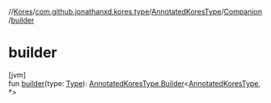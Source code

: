 //[Kores](../../../../index.md)/[com.github.jonathanxd.kores.type](../../index.md)/[AnnotatedKoresType](../index.md)/[Companion](index.md)/[builder](builder.md)

# builder

[jvm]\
fun [builder](builder.md)(type: [Type](https://docs.oracle.com/javase/8/docs/api/java/lang/reflect/Type.html)): [AnnotatedKoresType.Builder](../-builder/index.md)<[AnnotatedKoresType](../index.md), *>
